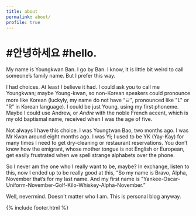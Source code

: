 ```yaml
---
title: about
permalink: about/
profile: true
---
```

# #안녕하세요 #hello.


My name is Youngkwan Ban. I go by Ban. I know, it is little bit weird to call someone’s family name. But I prefer this way. 

I had choices. At least I believe it had. I could ask you to call me Youngkwan; maybe Young-kwan, so non-Korean speakers could pronounce more like Korean (luckyly, my name do not have “ㄹ", pronounced like "L" or "R” in Korean language). I could be just Young, using my first phoneme. Maybe I could use Andrew, or _Andre_ with the noble French accent, which is my old baptismal name, received when I was the age of five.

Not always I have this choice. I was Youngtwan Bao, two months ago. I was Mr Kwan around eight months ago. I was Yi; I used to be YK (Yay-Kay) for many times I need to get dry-cleaning or restaurant reservations. You don’t know how the emigrant, whose mother tongue is not English or European, get easily frustrated when we spell strange alphabets over the phone.

So I never am the one who I really want to be, maybe? In exchange, listen to this, now I ended up to be really good at this, “So my name is Bravo, Alpha, November that’s for my last name. And my first name is "Yankee-Oscar-Uniform-November-Golf-Kilo-Whiskey-Alpha-November.” 

Well, nevermind. Doesn't matter who I am. This is personal blog anyway. 

{% include footer.html %}
